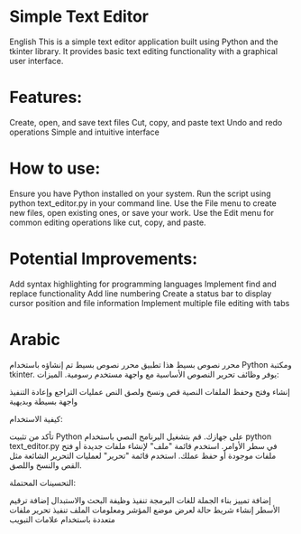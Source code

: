 # Simple Text Editor
English
This is a simple text editor application built using Python and the tkinter library. It provides basic text editing functionality with a graphical user interface.
# Features:

Create, open, and save text files
Cut, copy, and paste text
Undo and redo operations
Simple and intuitive interface

# How to use:

Ensure you have Python installed on your system.
Run the script using python text_editor.py in your command line.
Use the File menu to create new files, open existing ones, or save your work.
Use the Edit menu for common editing operations like cut, copy, and paste.

# Potential Improvements:

Add syntax highlighting for programming languages
Implement find and replace functionality
Add line numbering
Create a status bar to display cursor position and file information
Implement multiple file editing with tabs

# Arabic
محرر نصوص بسيط
هذا تطبيق محرر نصوص بسيط تم إنشاؤه باستخدام Python ومكتبة tkinter. يوفر وظائف تحرير النصوص الأساسية مع واجهة مستخدم رسومية.
الميزات:

إنشاء وفتح وحفظ الملفات النصية
قص ونسخ ولصق النص
عمليات التراجع وإعادة التنفيذ
واجهة بسيطة وبديهية

كيفية الاستخدام:

تأكد من تثبيت Python على جهازك.
قم بتشغيل البرنامج النصي باستخدام python text_editor.py في سطر الأوامر.
استخدم قائمة "ملف" لإنشاء ملفات جديدة أو فتح ملفات موجودة أو حفظ عملك.
استخدم قائمة "تحرير" لعمليات التحرير الشائعة مثل القص والنسخ واللصق.

التحسينات المحتملة:

إضافة تمييز بناء الجملة للغات البرمجة
تنفيذ وظيفة البحث والاستبدال
إضافة ترقيم الأسطر
إنشاء شريط حالة لعرض موضع المؤشر ومعلومات الملف
تنفيذ تحرير ملفات متعددة باستخدام علامات التبويب
